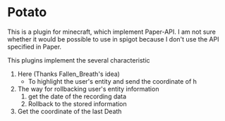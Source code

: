 # Potato

This is a plugin for minecraft, which implement Paper-API. I am not sure whether it would be possible to use in spigot because I don't use the API specified in Paper.

This plugins implement the several characteristic
1. Here (Thanks Fallen_Breath's idea)
    - To highlight the user's entity and send the coordinate of h
2. The way for rollbacking user's entity information
    1. get the date of the recording data
    2. Rollback to the stored information
3. Get the coordinate of the last Death